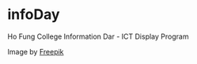 # infoDay
Ho Fung College Information Dar - ICT Display Program

Image by <a href="https://www.freepik.com/free-vector/flat-christmas-background_31962849.htm#from_view=detail_collection#position=23">Freepik</a>